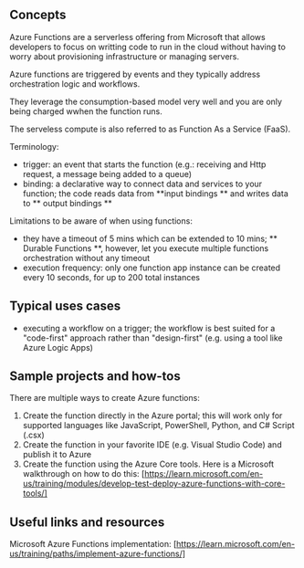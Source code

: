 ## Concepts

Azure Functions are a serverless offering from Microsoft that allows developers to focus on writting code to run in the cloud without having to worry about provisioning infrastructure or managing servers.

Azure functions are triggered by events and they typically address orchestration logic and workflows.

They leverage the consumption-based model very well and you are only being charged wwhen the function runs.

The serveless compute is also referred to as Function As a Service (FaaS).

Terminology:

- trigger: an event that starts the function (e.g.: receiving and Http request, a message being added to a queue)
- binding: a declarative way to connect data and services to your function; the code reads data from **input bindings ** and writes data to ** output bindings **

Limitations to be aware of when using functions:

- they have a timeout of 5 mins which can be extended to 10 mins; ** Durable Functions **, however, let you execute multiple functions orchestration without any timeout
- execution frequency: only one function app instance can be created every 10 seconds, for up to 200 total instances

## Typical uses cases

- executing a workflow on a trigger; the workflow is best suited for a "code-first" approach rather than "design-first" (e.g. using a tool like Azure Logic Apps)

## Sample projects and how-tos

There are multiple ways to create Azure functions:

1. Create the function directly in the Azure portal; this will work only for supported languages like JavaScript, PowerShell, Python, and C# Script (.csx)
2. Create the function in your favorite IDE (e.g. Visual Studio Code) and publish it to Azure
3. Create the function using the Azure Core tools. Here is a Microsoft walkthrough on how to do this: [https://learn.microsoft.com/en-us/training/modules/develop-test-deploy-azure-functions-with-core-tools/]

## Useful links and resources

Microsoft Azure Functions implementation: [https://learn.microsoft.com/en-us/training/paths/implement-azure-functions/]
